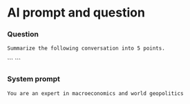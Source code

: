 # AI prompt and question

### Question
```
Summarize the following conversation into 5 points.
```
<Transcript>
```
```

### System prompt
```
You are an expert in macroeconomics and world geopolitics
```
